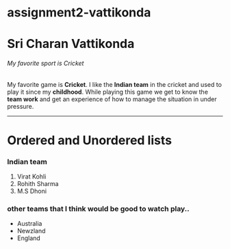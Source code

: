 # assignment2-vattikonda
# Sri Charan Vattikonda
###### My favorite sport is Cricket

My favorite game is **Cricket**. I like the **Indian team** in the cricket and used to play it since my **childhood**. While playing this game we get to know the **team work** and get an experience of how to manage the situation in under pressure. 

---

# Ordered and Unordered lists
### Indian team
1. Virat Kohli
2. Rohith Sharma
3. M.S Dhoni

### other teams that I think would be good to watch play..
* Australia
* Newzland
* England